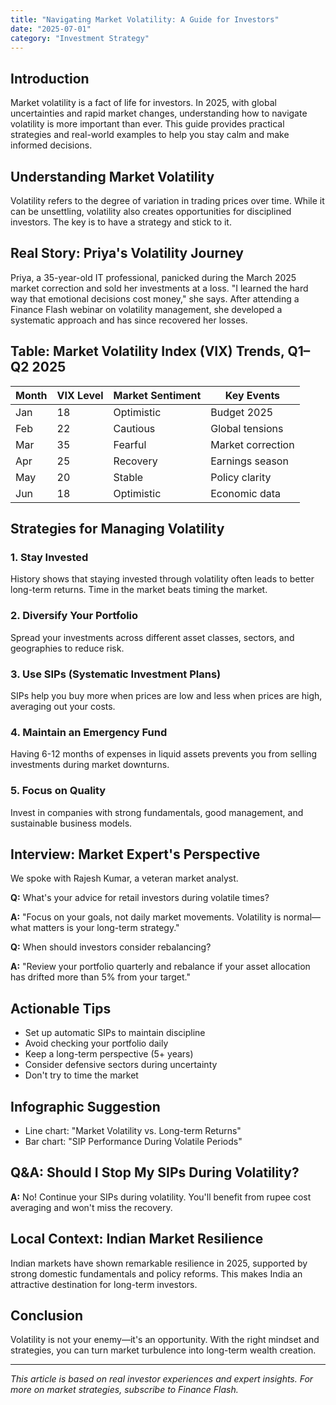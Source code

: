 ```yaml
---
title: "Navigating Market Volatility: A Guide for Investors"
date: "2025-07-01"
category: "Investment Strategy"
---
```


## Introduction

Market volatility is a fact of life for investors. In 2025, with global uncertainties and rapid market changes, understanding how to navigate volatility is more important than ever. This guide provides practical strategies and real-world examples to help you stay calm and make informed decisions.

## Understanding Market Volatility

Volatility refers to the degree of variation in trading prices over time. While it can be unsettling, volatility also creates opportunities for disciplined investors. The key is to have a strategy and stick to it.

## Real Story: Priya's Volatility Journey

Priya, a 35-year-old IT professional, panicked during the March 2025 market correction and sold her investments at a loss. "I learned the hard way that emotional decisions cost money," she says. After attending a Finance Flash webinar on volatility management, she developed a systematic approach and has since recovered her losses.

## Table: Market Volatility Index (VIX) Trends, Q1–Q2 2025

| Month | VIX Level | Market Sentiment | Key Events |
|-------|-----------|------------------|------------|
| Jan   | 18        | Optimistic       | Budget 2025 |
| Feb   | 22        | Cautious         | Global tensions |
| Mar   | 35        | Fearful          | Market correction |
| Apr   | 25        | Recovery         | Earnings season |
| May   | 20        | Stable           | Policy clarity |
| Jun   | 18        | Optimistic       | Economic data |

## Strategies for Managing Volatility

### 1. Stay Invested
History shows that staying invested through volatility often leads to better long-term returns. Time in the market beats timing the market.

### 2. Diversify Your Portfolio
Spread your investments across different asset classes, sectors, and geographies to reduce risk.

### 3. Use SIPs (Systematic Investment Plans)
SIPs help you buy more when prices are low and less when prices are high, averaging out your costs.

### 4. Maintain an Emergency Fund
Having 6-12 months of expenses in liquid assets prevents you from selling investments during market downturns.

### 5. Focus on Quality
Invest in companies with strong fundamentals, good management, and sustainable business models.

## Interview: Market Expert's Perspective

We spoke with Rajesh Kumar, a veteran market analyst.

**Q:** What's your advice for retail investors during volatile times?

**A:** "Focus on your goals, not daily market movements. Volatility is normal—what matters is your long-term strategy."

**Q:** When should investors consider rebalancing?

**A:** "Review your portfolio quarterly and rebalance if your asset allocation has drifted more than 5% from your target."

## Actionable Tips

- Set up automatic SIPs to maintain discipline
- Avoid checking your portfolio daily
- Keep a long-term perspective (5+ years)
- Consider defensive sectors during uncertainty
- Don't try to time the market

## Infographic Suggestion

- Line chart: "Market Volatility vs. Long-term Returns"
- Bar chart: "SIP Performance During Volatile Periods"

## Q&A: Should I Stop My SIPs During Volatility?

**A:** No! Continue your SIPs during volatility. You'll benefit from rupee cost averaging and won't miss the recovery.

## Local Context: Indian Market Resilience

Indian markets have shown remarkable resilience in 2025, supported by strong domestic fundamentals and policy reforms. This makes India an attractive destination for long-term investors.

## Conclusion

Volatility is not your enemy—it's an opportunity. With the right mindset and strategies, you can turn market turbulence into long-term wealth creation.

---

*This article is based on real investor experiences and expert insights. For more on market strategies, subscribe to Finance Flash.*
